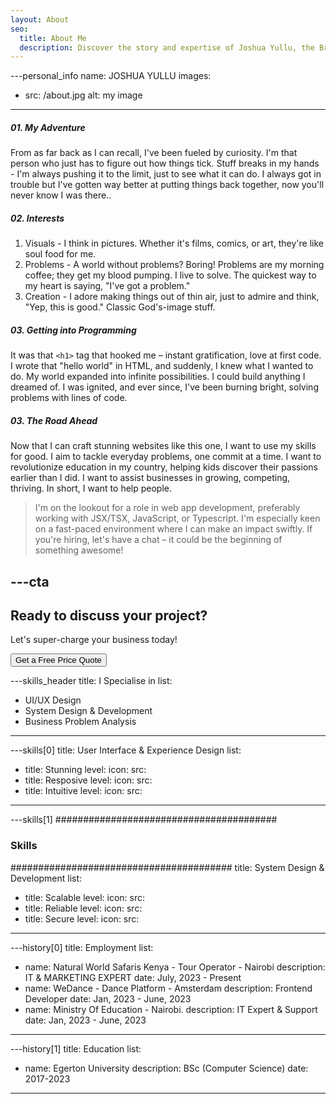 ```yaml
---
layout: About
seo:
  title: About Me
  description: Discover the story and expertise of Joshua Yullu, the Brand Strategist and Software Developer passionate about helping businesses succeed and creating impactful web experiences.
---
```




---personal_info
name: JOSHUA YULLU
images:
  - src: /about.jpg
    alt: my image
---
##### <span>01.</span> My Adventure

From as far back as I can recall, I've been fueled by curiosity. I'm that person who just has to figure out how things tick. Stuff breaks in my hands - I'm always pushing it to the limit, just to see what it can do. I always got in trouble but I've gotten way better at putting things back together, now you'll never know I was there..

##### <span>02.</span> Interests

1. Visuals -  I think in pictures. Whether it's films, comics, or art, they're like soul food for me.
3. Problems - A world without problems? Boring! Problems are my morning coffee; they get my blood pumping. I live to solve. The quickest way to my heart is saying, "I've got a problem."
4. Creation - I adore making things out of thin air, just to admire and think, "Yep, this is good." Classic God's-image stuff.

##### <span>03.</span> Getting into Programming

It was that `<h1>` tag that hooked me – instant gratification, love at first code. I wrote that "hello world" in HTML, and suddenly, I knew what I wanted to do. My world expanded into infinite possibilities. I could build anything I dreamed of. I was ignited, and ever since, I've been burning bright, solving problems with lines of code.

##### <span>03.</span> The Road Ahead

Now that I can craft stunning websites like this one, I want to use my skills for good. I aim to tackle everyday problems, one commit at a time. I want to revolutionize education in my country, helping kids discover their passions earlier than I did. I want to assist businesses in growing, competing, thriving. In short, I want to help people.

> I'm on the lookout for a role in web app development, preferably working with JSX/TSX, JavaScript, or Typescript. I'm especially keen on a fast-paced environment where I can make an impact swiftly. If you're hiring, let's have a chat – it could be the beginning of something awesome!


---cta
---
## Ready to discuss your project?

Let's super-charge your business today!

<Button href="/contact">
  Get a Free Price Quote
</Button>



---skills_header
title: I Specialise in
list:
  - UI/UX Design
  - System Design & Development
  - Business Problem Analysis
---



---skills[0]
title: User Interface & Experience Design
list:
  - title: Stunning
    level: 
    icon:
      src: 
  - title: Resposive
    level: 
    icon:
      src: 
  - title: Intuitive
    level: 
    icon:
      src: 
---



---skills[1]
########################################
### Skills
########################################
title: System Design & Development
list:
  - title: Scalable
    level: 
    icon:
      src: 
  - title: Reliable
    level: 
    icon:
      src: 
  - title: Secure
    level: 
    icon:
      src: 
---



---history[0]
title: Employment
list:
  - name: Natural World Safaris Kenya - Tour Operator - Nairobi
    description: IT & MARKETING EXPERT
    date: July, 2023 - Present
  - name: WeDance - Dance Platform - Amsterdam
    description: Frontend Developer
    date: Jan, 2023 - June, 2023
  - name: Ministry Of Education - Nairobi.
    description: IT Expert & Support
    date: Jan, 2023 - June, 2023
---





---history[1]
title: Education
list:
  - name: Egerton University
    description: BSc (Computer Science)
    date: 2017-2023
---
